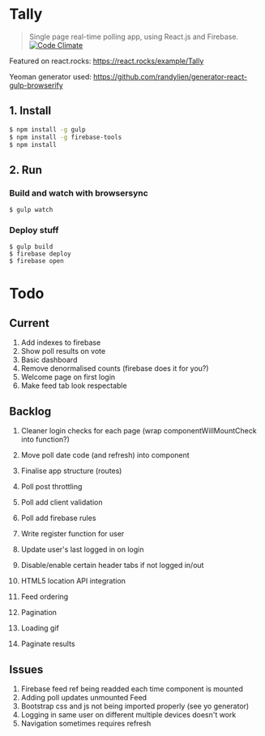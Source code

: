 # Tally
> Single page real-time polling app, using React.js and Firebase.
[![Code Climate](https://codeclimate.com/github/haack/tallyapp/badges/gpa.svg)](https://codeclimate.com/github/haack/tallyapp)

Featured on react.rocks: https://react.rocks/example/Tally

Yeoman generator used: https://github.com/randylien/generator-react-gulp-browserify

## 1. Install

```bash
$ npm install -g gulp 
$ npm install -g firebase-tools
$ npm install
```

## 2. Run

### Build and watch with browsersync
```
$ gulp watch 
```

### Deploy stuff
```
$ gulp build
$ firebase deploy
$ firebase open
```

# Todo

## Current

1. Add indexes to firebase
1. Show poll results on vote
1. Basic dashboard
1. Remove denormalised counts (firebase does it for you?)
1. Welcome page on first login
1. Make feed tab look respectable

## Backlog

1. Cleaner login checks for each page (wrap componentWillMountCheck into function?)

1. Move poll date code (and refresh) into component

1. Finalise app structure (routes)

1. Poll post throttling

1. Poll add client validation
1. Poll add firebase rules

1. Write register function for user
1. Update user's last logged in on login

1. Disable/enable certain header tabs if not logged in/out

1. HTML5 location API integration

1. Feed ordering
1. Pagination

1. Loading gif
1. Paginate results

## Issues

1. Firebase feed ref being readded each time component is mounted
1. Adding poll updates unmounted Feed
1. Bootstrap css and js not being imported properly (see yo generator)
1. Logging in same user on different multiple devices doesn't work
1. Navigation sometimes requires refresh
